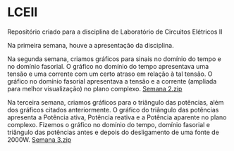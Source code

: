 # LCEII
Repositório criado para a disciplina de Laboratório de Circuitos Elétricos II

Na primeira semana, houve a apresentação da disciplina.

Na segunda semana, criamos gráficos para sinais no domínio do tempo e no domínio fasorial.
  O gráfico no domínio do tempo apresentava uma tensão e uma corrente com um certo atraso em relação à tal tensão.
  O gráfico no domínio fasorial apresentava a tensão e a corrente (ampliada para melhor visualização) no plano complexo.
  [Semana 2.zip](https://github.com/AndreyPaiva/LCEII/files/7721034/Semana.2.zip)
  
Na terceira semana, criamos gráficos para o triângulo das potências, além dos gráficos citados anteriormente.
  O gráfico do triângulo das potências apresenta a Potência ativa, Potência reativa e a Potência aparente no plano complexo.
  Fizemos o gráfico no domínio do tempo, domínio fasorial e triângulo das potências antes e depois do desligamento de uma fonte de 2000W.
  [Semana 3.zip](https://github.com/AndreyPaiva/LCEII/files/7721045/Semana.3.zip)
